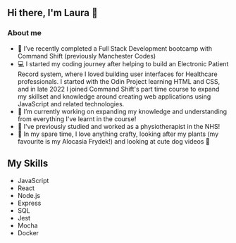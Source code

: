 ## Hi there, I'm Laura 👋

### About me
- 🌱 I’ve recently completed a Full Stack Development bootcamp with Command Shift (previously Manchester Codes)
- :computer: I started my coding journey after helping to build an Electronic Patient Record system, where I loved building user interfaces for Healthcare professionals. I started with the Odin Project learning HTML and CSS, and in late 2022 I joined Command Shift's part time course to expand my skillset and knowledge around creating web applications using JavaScript and related technologies. 
- 🔭 I’m currently working on expanding my knowledge and understanding from everything I've learnt in the course! 
- :runner: I've previously studied and worked as a physiotherapist in the NHS!
- :sparkling_heart: In my spare time, I love anything crafty, looking after my plants (my favourite is my Alocasia Frydek!) and looking at cute dog videos :dog:

## My Skills
- JavaScript
- React
- Node.js
- Express
- SQL
- Jest
- Mocha
- Docker
